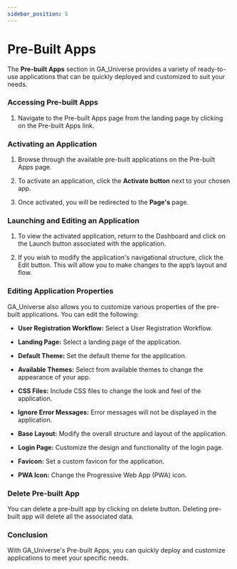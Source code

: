 ```yaml
---
sidebar_position: 5
---
```

# Pre-Built Apps


The **Pre-built Apps** section in GA_Universe provides a variety of ready-to-use applications that can be quickly deployed and customized to suit your needs.

### Accessing Pre-built Apps
1. Navigate to the Pre-built Apps page from the landing page by clicking on the Pre-built Apps link.

### Activating an Application
1. Browse through the available pre-built applications on the Pre-built Apps page.

2. To activate an application, click the **Activate button** next to your chosen app.

3. Once activated, you will be redirected to the **Page's** page.

### Launching and Editing an Application
1. To view the activated application, return to the Dashboard and click on the Launch button associated with the application.

2. If you wish to modify the application's navigational structure, click the Edit button. This will allow you to make changes to the app’s layout and flow.

### Editing Application Properties
GA_Universe also allows you to customize various properties of the pre-built applications. You can edit the following:

- **User Registration Workflow:** Select a User Registration Workflow.

- **Landing Page:** Select a landing page of the application.

- **Default Theme:** Set the default theme for the application.

- **Available Themes:** Select from available themes to change the appearance of your app.

- **CSS Files:** Include CSS files to change the look and feel of the application.

- **Ignore Error Messages:** Error messages will not be displayed in the application.

- **Base Layout:** Modify the overall structure and layout of the application.

- **Login Page:** Customize the design and functionality of the login page.

- **Favicon:** Set a custom favicon for the application.

- **PWA Icon:** Change the Progressive Web App (PWA) icon.


### Delete Pre-built App

You can delete a pre-built app by clicking on delete button. Deleting pre-built app will delete all the associated data.

### Conclusion
With GA_Universe's Pre-built Apps, you can quickly deploy and customize applications to meet your specific needs.